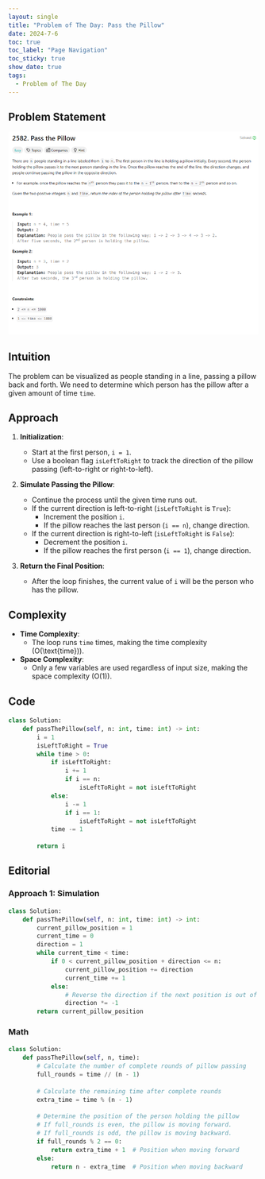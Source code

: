 ```yaml
---
layout: single
title: "Problem of The Day: Pass the Pillow"
date: 2024-7-6
toc: true
toc_label: "Page Navigation"
toc_sticky: true
show_date: true
tags:
  - Problem of The Day
---
```


## Problem Statement

![2058](/assets/images/2024-07-06_09-17-40-problem2582.png)

## Intuition

The problem can be visualized as people standing in a line, passing a pillow back and forth. We need to determine which person has the pillow after a given amount of time `time`.

## Approach

1. **Initialization**:

   - Start at the first person, `i = 1`.
   - Use a boolean flag `isLeftToRight` to track the direction of the pillow passing (left-to-right or right-to-left).

2. **Simulate Passing the Pillow**:

   - Continue the process until the given time runs out.
   - If the current direction is left-to-right (`isLeftToRight` is `True`):
     - Increment the position `i`.
     - If the pillow reaches the last person (`i == n`), change direction.
   - If the current direction is right-to-left (`isLeftToRight` is `False`):
     - Decrement the position `i`.
     - If the pillow reaches the first person (`i == 1`), change direction.

3. **Return the Final Position**:
   - After the loop finishes, the current value of `i` will be the person who has the pillow.

## Complexity

- **Time Complexity**:
  - The loop runs `time` times, making the time complexity \(O(\text{time})\).
- **Space Complexity**:
  - Only a few variables are used regardless of input size, making the space complexity \(O(1)\).

## Code

```python
class Solution:
    def passThePillow(self, n: int, time: int) -> int:
        i = 1
        isLeftToRight = True
        while time > 0:
            if isLeftToRight:
                i += 1
                if i == n:
                    isLeftToRight = not isLeftToRight
            else:
                i -= 1
                if i == 1:
                    isLeftToRight = not isLeftToRight
            time -= 1

        return i
```

## Editorial

### Approach 1: Simulation

```python
class Solution:
    def passThePillow(self, n: int, time: int) -> int:
        current_pillow_position = 1
        current_time = 0
        direction = 1
        while current_time < time:
            if 0 < current_pillow_position + direction <= n:
                current_pillow_position += direction
                current_time += 1
            else:
                # Reverse the direction if the next position is out of bounds
                direction *= -1
        return current_pillow_position
```

### Math

```python
class Solution:
    def passThePillow(self, n, time):
        # Calculate the number of complete rounds of pillow passing
        full_rounds = time // (n - 1)

        # Calculate the remaining time after complete rounds
        extra_time = time % (n - 1)

        # Determine the position of the person holding the pillow
        # If full_rounds is even, the pillow is moving forward.
        # If full_rounds is odd, the pillow is moving backward.
        if full_rounds % 2 == 0:
            return extra_time + 1  # Position when moving forward
        else:
            return n - extra_time  # Position when moving backward
```
